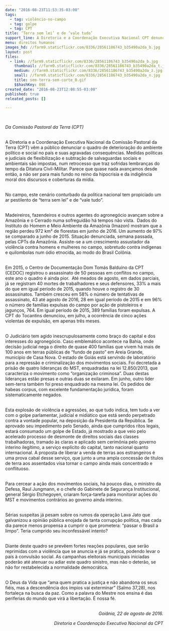 ```yaml
---
date: "2016-08-23T11:53:35-03:00"
tags:
  - tag: violêncio-no-campo
  - tag: golpe
  - tag: CPT
title: ‘Terra sem lei’ e de ‘vale tudo’
support_line: A Diretoria e a Coordenação Executiva Nacional CPT denuncia o quadro de deterioração do ambiente político e social no país e suas agravadas consequências
menu: direitos humanos
images_hd: //farm9.staticflickr.com/8336/28561186743_b35490a2da_b.jpg
layout: post
files:
  - link: //farm9.staticflickr.com/8336/28561186743_b35490a2da_b.jpg
    thumbnail: //farm9.staticflickr.com/8336/28561186743_b35490a2da_t.jpg
    medium: //farm9.staticflickr.com/8336/28561186743_b35490a2da_z.jpg
    small: //farm9.staticflickr.com/8336/28561186743_b35490a2da_n.jpg
    title: sem-terra-sem-corte_0.gif
    $$hashKey: 09E
created_date: "2016-08-23T12:08:55-03:00"
published: true
releated_posts: []

---
```

<p>&nbsp;</p>

<p><em>Da Comiss&atilde;o Pastoral da Terra (CPT)</em></p>

<p><br />
A Diretoria e a Coordena&ccedil;&atilde;o Executiva Nacional da Comiss&atilde;o Pastoral da Terra (CPT) v&ecirc;m a p&uacute;blico denunciar o quadro de deteriora&ccedil;&atilde;o do ambiente pol&iacute;tico e social no pa&iacute;s e suas agravadas consequ&ecirc;ncias. Medidas pol&iacute;ticas e judiciais de flexibiliza&ccedil;&atilde;o e subtra&ccedil;&atilde;o de salvaguardas sociais e ambientais s&atilde;o impostas, num retrocesso que traz sofridas lembran&ccedil;as do tempo da Ditatura Civil-Militar. Parece que quase nada avan&ccedil;amos desde ent&atilde;o, a n&atilde;o ser para mais fundo no reino da hipocrisia e da indig&ecirc;ncia moral dos discursos e coberturas da m&iacute;dia.</p>

<p><br />
No campo, este cen&aacute;rio conturbado da pol&iacute;tica nacional tem propiciado um ar pestilento de &ldquo;terra sem lei&rdquo; e de &ldquo;vale tudo&rdquo;.</p>

<p><br />
Madeireiros, fazendeiros e outros agentes do agroneg&oacute;cio avan&ccedil;am sobre a Amaz&ocirc;nia e o Cerrado numa sofreguid&atilde;o h&aacute; tempos n&atilde;o vista.&nbsp; Dados do Instituto do Homem e Meio Ambiente da Amaz&ocirc;nia (Imazon) mostram que a regi&atilde;o perdeu 972 km&sup2; de florestas em junho de 2016. Um aumento de 97% se comparado a junho de 2015. Situa&ccedil;&atilde;o denunciada, semana passada, pelas CPTs da Amaz&ocirc;nia. Assiste-se a um crescimento assustador da viol&ecirc;ncia contra homens e mulheres no campo, sobretudo contra ind&iacute;genas e quilombolas num &oacute;dio etnocida, ao modo do Brasil Col&ocirc;nia.</p>

<p><br />
Em 2015, o Centro de Documenta&ccedil;&atilde;o Dom Tom&aacute;s Baldu&iacute;no da CPT (CEDOC) registrou o assassinato de 50 pessoas em conflitos no campo, este ano o quadro &eacute; ainda pior.&nbsp; At&eacute; meados de agosto, em dados parciais, j&aacute; se registram 40 mortes de trabalhadores e seus defensores, 33% a mais do que em igual per&iacute;odo de 2015, quando houve o registro de 30 assassinatos. Tamb&eacute;m cresceu em 58% o n&uacute;mero de tentativas de assassinato, 43 at&eacute; agosto de 2016, 28 em igual per&iacute;odo de 2015 e em 96% o n&uacute;mero de fam&iacute;lias expulsas do campo por a&ccedil;&atilde;o de pistoleiros e jagun&ccedil;os, 764. Em igual per&iacute;odo de 2015, 389 fam&iacute;lias foram expulsas. A CPT do Tocantins denunciou, em julho, a ocorr&ecirc;ncia de cinco a&ccedil;&otilde;es violentas de expuls&atilde;o, em apenas tr&ecirc;s meses.</p>

<p><br />
O Judici&aacute;rio tem agido inescrupulosamente como bra&ccedil;o do capital e dos interesses do agroneg&oacute;cio. Caso emblem&aacute;tico acontece na Bahia, onde decis&atilde;o judicial nega o direito de quase 400 fam&iacute;lias que vivem h&aacute; mais de 100 anos em terras p&uacute;blicas de &ldquo;fundo de pasto&rdquo; em Areia Grande, munic&iacute;pio de Casa Nova. O estado de Goi&aacute;s est&aacute; servindo de laborat&oacute;rio para a repress&atilde;o e criminaliza&ccedil;&atilde;o dos movimentos sociais. Foi decretada a pris&atilde;o de quatro lideran&ccedil;as do MST, enquadradas na lei 12.850/2013, que caracteriza o movimento como &ldquo;organiza&ccedil;&atilde;o criminosa&rdquo;. Duas destas lideran&ccedil;as est&atilde;o presas e outras duas se exilaram. Em junho, outro l&iacute;der sem-terra tamb&eacute;m foi preso enquadrado na mesma lei. Os pedidos de habeas corpus, com excelente fundamenta&ccedil;&atilde;o jur&iacute;dica, foram sistematicamente negados.</p>

<p><br />
Esta explos&atilde;o de viol&ecirc;ncia e agress&otilde;es, ao que tudo indica, tem tudo a ver com o golpe parlamentar, judicial e midi&aacute;tico que est&aacute; sendo perpetrado contra a vontade popular, na deposi&ccedil;&atilde;o da Presidenta da Rep&uacute;blica. Se aprovado seu impedimento pelo Senado, ainda que cumpridos ritos legais, estar&aacute; consumado um golpe de Estado, j&aacute; mostrado a que veio pelo acelerado processo de desmonte de direitos sociais das classes trabalhadoras, tramado &agrave;s claras e aplicado sem cerim&ocirc;nia pelo governo interino ileg&iacute;timo, a servi&ccedil;o expl&iacute;cito do capital, tanto nacional quanto internacional. A proposta de liberar a venda de terras aos estrangeiros &eacute; uma prova cabal desse servi&ccedil;o, que junto a uma ampla concess&atilde;o de t&iacute;tulos de terra aos assentados visa tornar o campo ainda mais concentrado e conflituoso.</p>

<p><br />
Para cercear a a&ccedil;&atilde;o dos movimentos sociais, h&aacute; poucos dias, o ministro da Defesa, Raul Jungmann, e o chefe do Gabinete de Seguran&ccedil;a Institucional, general S&eacute;rgio Etchegoyen, criaram for&ccedil;a-tarefa para monitorar a&ccedil;&otilde;es do MST e movimentos contr&aacute;rios ao governo ainda interino.</p>

<p><br />
S&eacute;rias suspeitas j&aacute; pesam sobre os rumos da opera&ccedil;&atilde;o Lava Jato que galvanizou a opini&atilde;o p&uacute;blica enojada de tanta corrup&ccedil;&atilde;o pol&iacute;tica, mas cada dia parece menos propensa a cumprir o que prometera: &ldquo;passar o Brasil a limpo&rdquo;. Teria cumprido seu inconfess&aacute;vel intento?</p>

<p><br />
Diante deste quadro se prev&ecirc;em fortes rea&ccedil;&otilde;es populares, que ser&atilde;o reprimidas com a viol&ecirc;ncia que se anuncia e j&aacute; se pratica, podendo levar o pa&iacute;s &agrave; convuls&atilde;o social. As campanhas eleitorais municipais iniciadas poder&atilde;o at&eacute; atenuar ou adiar este quadro sinistro, mas n&atilde;o o deter&atilde;o, se n&atilde;o for restabelecida a normalidade democr&aacute;tica.</p>

<p><br />
O Deus da Vida que &ldquo;ama quem pratica a justi&ccedil;a e n&atilde;o abandona os seus fi&eacute;is, mas a descend&ecirc;ncia dos &iacute;mpios vai exterminar&rdquo; (Salmo 37,28), nos fortale&ccedil;a na busca da paz. Como a palavra do Mestre nos ensina &eacute; das periferias do mundo que vir&aacute; a liberta&ccedil;&atilde;o. &Eacute; nossa f&eacute;.</p>

<p style="text-align: right;"><br />
<em>Goi&acirc;nia, 22 de agosto de 2016.</em></p>

<p style="text-align: right;"><em>Diretoria e Coordena&ccedil;&atilde;o Executiva Nacional da CPT</em></p>
